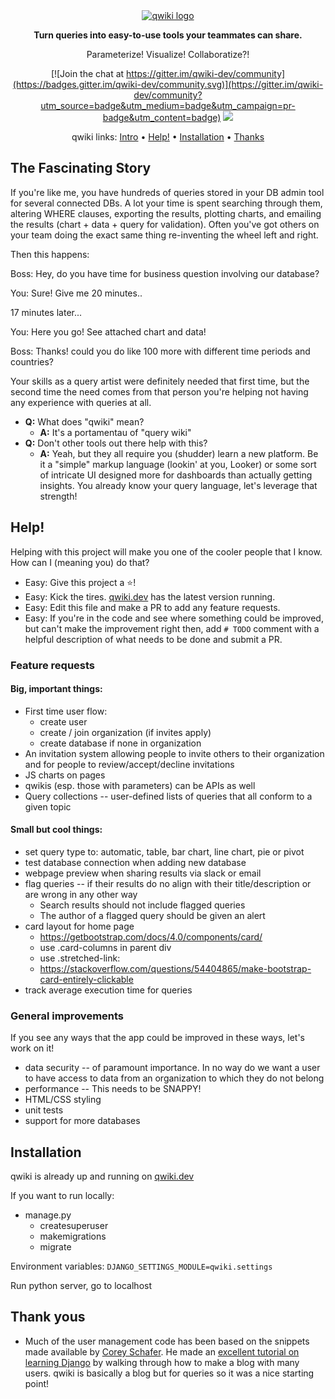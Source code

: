 <div align="center">
  <a href="https://qwiki.dev">
    <img src="https://qwiki.dev/media/qwiki-logo.png" alt="qwiki logo">
  </a>

**Turn queries into easy-to-use tools your teammates can share.**

Parameterize! Visualize! Collaboratize?!

[![Join the chat at https://gitter.im/qwiki-dev/community](https://badges.gitter.im/qwiki-dev/community.svg)](https://gitter.im/qwiki-dev/community?utm_source=badge&utm_medium=badge&utm_campaign=pr-badge&utm_content=badge)
<a href="https://github.com/brianrisk/qwiki/graphs/contributors">
<img src="https://img.shields.io/github/contributors/brianrisk/qwiki.svg">
</a>

qwiki links: [Intro](#the-fascinating-story) • [Help!](#help) • [Installation](#installation) • [Thanks](#thank-yous)
</div>

## The Fascinating Story
If you're like me, you have hundreds of queries stored in your DB admin tool for several connected DBs. A lot your time
is spent searching through them, altering WHERE clauses, exporting the results, plotting charts, and emailing the
results (chart + data + query for validation). Often you've got others on your team doing the exact same thing
re-inventing the wheel left and right.

Then this happens:

Boss: Hey, do you have time for business question involving our database?

You: Sure!  Give me 20 minutes..

17 minutes later...

You: Here you go!  See attached chart and data!

Boss: Thanks!  could you do like 100 more with different time periods and countries?

Your skills as a query artist were definitely needed that first time, but the second time the need comes from that
person you're helping not having any experience with queries at all.

* **Q:** What does "qwiki" mean?
  * **A:** It's a portamentau of "query wiki"
* **Q:** Don't other tools out there help with this?
  * **A:** Yeah, but they all require you (shudder) learn a new platform. Be it a "simple" markup language (lookin' at you,
Looker) or some sort of intricate UI designed more for dashboards than actually getting insights. You already know your
query language, let's leverage that strength!

## Help!

Helping with this project will make you one of the cooler people that I know. How can I (meaning you) do that?

* Easy:  Give this project a ⭐️!
* Easy:  Kick the tires.  [qwiki.dev](https://qwiki.dev) has the latest version running.
* Easy:  Edit this file and make a PR to add any feature requests.
* Easy:  If you're in the code and see where something could be improved, but can't make the improvement right then,
  add  `# TODO` comment with a helpful description of what needs to be done and submit a PR.

### Feature requests
#### Big, important things:
* First time user flow:
    * create user
    * create / join organization (if invites apply)
    * create database if none in organization
* An invitation system allowing people to invite others to their organization and for people to review/accept/decline
  invitations
* JS charts on pages
* qwikis (esp. those with parameters) can be APIs as well
* Query collections -- user-defined lists of queries that all conform to a given topic

#### Small but cool things:
* set query type to: automatic, table, bar chart, line chart, pie or pivot
* test database connection when adding new database
* webpage preview when sharing results via slack or email
* flag queries -- if their results do no align with their title/description or are wrong in any other way
    * Search results should not include flagged queries
    * The author of a flagged query should be given an alert
* card layout for home page
    * https://getbootstrap.com/docs/4.0/components/card/
    * use .card-columns in parent div
    * use .stretched-link:
    * https://stackoverflow.com/questions/54404865/make-bootstrap-card-entirely-clickable
* track average execution time for queries

### General improvements
If you see any ways that the app could be improved in these ways, let's work on it!

* data security -- of paramount importance. In no way do we want a user to have access to data from an organization to
  which they do not belong
* performance -- This needs to be SNAPPY!
* HTML/CSS styling
* unit tests
* support for more databases

## Installation
qwiki is already up and running on [qwiki.dev](https://qwiki.dev)

If you want to run locally:

* manage.py
    * createsuperuser
    * makemigrations
    * migrate

Environment variables:
```DJANGO_SETTINGS_MODULE=qwiki.settings```

Run python server, go to localhost

## Thank yous
* Much of the user management code has been based on the snippets made available
  by [Corey Schafer](https://github.com/CoreyMSchafer/code_snippets). He made
  an [excellent tutorial on learning Django](https://www.youtube.com/playlist?list=PL-osiE80TeTtoQCKZ03TU5fNfx2UY6U4p)
  by walking through how to make a blog with many users. qwiki is basically a blog but for queries so it was a nice
  starting point!  

